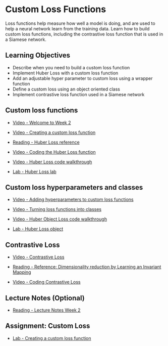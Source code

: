 # Custom Loss Functions

Loss functions help measure how well a model is doing, and are used to help a neural network learn from the training data. Learn how to build custom loss functions, including the contrastive loss function that is used in a Siamese network.

## Learning Objectives

- Describe when you need to build a custom loss function
- Implement Huber Loss with a custom loss function
- Add an adjustable hyper parameter to custom loss using a wrapper function
- Define a custom loss using an object oriented class
- Implement contrastive loss function used in a Siamese network

## Custom loss functions

- [Video - Welcome to Week 2](https://www.coursera.org/learn/custom-models-layers-loss-functions-with-tensorflow/lecture/XTp51/welcome-to-week-2)

- [Video - Creating a custom loss function](https://www.coursera.org/learn/custom-models-layers-loss-functions-with-tensorflow/lecture/HkE0m/creating-a-custom-loss-function)

- [Reading - Huber Loss reference](https://en.wikipedia.org/wiki/Huber_loss)

- [Video - Coding the Huber Loss function](https://www.coursera.org/learn/custom-models-layers-loss-functions-with-tensorflow/lecture/Ms2eI/coding-the-huber-loss-function)

- [Video - Huber Loss code walkthrough](https://www.coursera.org/learn/custom-models-layers-loss-functions-with-tensorflow/lecture/KUcIl/huber-loss-code-walkthrough)

- [Lab - Huber Loss lab](./Labs/C1_W2_Lab_1_huber-loss.ipynb)

## Custom loss hyperparameters and classes

- [Video - Adding hyperparameters to custom loss functions](https://www.coursera.org/learn/custom-models-layers-loss-functions-with-tensorflow/lecture/wJIqv/adding-hyperparameters-to-custom-loss-functions)

- [Video - Turning loss functions into classes](https://www.coursera.org/learn/custom-models-layers-loss-functions-with-tensorflow/lecture/FS2QA/turning-loss-functions-into-classes)

- [Video - Huber Object Loss code walkthrough](https://www.coursera.org/learn/custom-models-layers-loss-functions-with-tensorflow/lecture/HqBcz/huber-object-loss-code-walkthrough)

- [Lab - Huber Loss object](./Labs/C1_W2_Lab_2_huber-object-loss.ipynb)

## Contrastive Loss

- [Video - Contrastive Loss](https://www.coursera.org/learn/custom-models-layers-loss-functions-with-tensorflow/lecture/iGjXg/contrastive-loss)

- [Reading - Reference: Dimensionality reduction by Learning an Invariant Mapping](https://cs.nyu.edu/~sumit/research/assets/cvpr06.pdf)

- [Video - Coding Contrastive Loss](https://www.coursera.org/learn/custom-models-layers-loss-functions-with-tensorflow/lecture/SzfUz/coding-contrastive-loss)

## Lecture Notes (Optional)

- [Reading - Lecture Notes Week 2](./Readings/C1_W2.pdf)

## Assignment: Custom Loss

- [Lab - Creating a custom loss function](./Labs/C1W2_Assignment.ipynb)